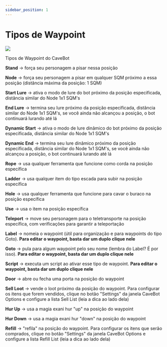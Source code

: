 ```yaml
---
sidebar_position: 1
---
```


# Tipos de Waypoint
<div class="text--center">
  <img src="/img/waypoint_type.png?v=2" />
  <p>Tipos de Waypoint do CaveBot</p>
</div>

**Stand** -> força seu personagem a pisar nessa posição

**Node** -> força seu personagem a pisar em qualquer SQM próximo a essa posição (distância máxima da posição: 1 SQM)

**Start Lure** -> ativa o modo de lure do bot próximo da posição especificada, distância similar do Node 1x1 SQM's

**End Lure** -> termina seu lure próximo da posição especificada, distância similar do Node 1x1 SQM's, se você ainda não alcançou a posição, o bot continuará lurando até lá

**Dynamic Start** -> ativa o modo de lure dinâmico do bot próximo da posição especificada, distância similar do Node 1x1 SQM's

**Dynamic End** -> termina seu lure dinâmico próximo da posição especificada, distância similar do Node 1x1 SQM's, se você ainda não alcançou a posição, o bot continuará lurando até lá

**Rope** -> usa qualquer ferramenta que funcione como corda na posição específica

**Ladder** -> usa qualquer item do tipo escada para subir na posição específica

**Hole** -> usa qualquer ferramenta que funcione para cavar o buraco na posição específica

**Use** -> usa o item na posição específica

**Teleport** -> move seu personagem para o teletransporte na posição específica, com verificações para garantir a teleportação

**Label** -> nomeia o waypoint (útil para organização e para waypoints do tipo Goto). **Para editar o waypoint, basta dar um duplo clique nele**

**Goto** -> pula para algum waypoint pelo seu nome (lembra do Label? É por isso). **Para editar o waypoint, basta dar um duplo clique nele**

**Script** -> executa um script ao ativar esse tipo de waypoint. **Para editar o waypoint, basta dar um duplo clique nele**

**Door** -> abre ou fecha uma porta na posição do waypoint

**Sell Loot** -> vende o loot próximo da posição do waypoint. Para configurar os itens que forem vendidos, clique no botão \"Settings\" da janela CaveBot Options e configure a lista Sell List (leia a dica ao lado dela)

**Hur Up** -> usa a magia exani hur "up" na posição do waypoint

**Hur Down** -> usa a magia exani hur "down" na posição do waypoint

**Refill** -> "refila" na posição do waypoint. Para configurar os itens que serão comprados, clique no botão \"Settings\" da janela CaveBot Options e configure a lista Refill List (leia a dica ao lado dela)